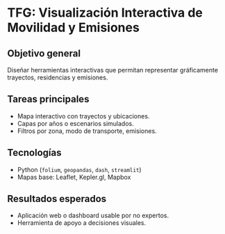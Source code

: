 # TFG: Visualización Interactiva de Movilidad y Emisiones

## Objetivo general
Diseñar herramientas interactivas que permitan representar gráficamente trayectos, residencias y emisiones.

## Tareas principales
- Mapa interactivo con trayectos y ubicaciones.
- Capas por años o escenarios simulados.
- Filtros por zona, modo de transporte, emisiones.

## Tecnologías
- Python (`folium`, `geopandas`, `dash`, `streamlit`)
- Mapas base: Leaflet, Kepler.gl, Mapbox

## Resultados esperados
- Aplicación web o dashboard usable por no expertos.
- Herramienta de apoyo a decisiones visuales.